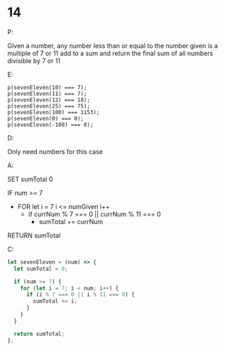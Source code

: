 # 14

P:

Given a number, any number less than or equal to the number given is a multiple of 7 or 11 add to a sum and return the final sum of all numbers divisible by 7 or 11

E:

```
p(sevenEleven(10) === 7);
p(sevenEleven(11) === 7);
p(sevenEleven(12) === 18);
p(sevenEleven(25) === 75);
p(sevenEleven(100) === 1153);
p(sevenEleven(0) === 0);
p(sevenEleven(-100) === 0);
```

D:

Only need numbers for this case

A:

SET sumTotal 0

IF num >= 7

- FOR let i = 7 i <= numGiven i++
  - if currNum % 7 === 0 || currNum % 11 === 0
    - sumTotal += currNum

RETURN sumTotal

C:

```javascript
let sevenEleven = (num) => {
  let sumTotal = 0;

  if (num >= 7) {
    for (let i = 7; i < num; i++) {
      if (i % 7 === 0 || i % 11 === 0) {
        sumTotal += i;
      }
    }
  }

  return sumTotal;
};
```
